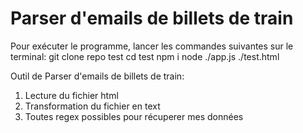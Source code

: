 # Parser d'emails de billets de train

Pour exécuter le programme, lancer les commandes suivantes sur le terminal:
git clone repo test
cd test
npm i
node ./app.js ./test.html

Outil de Parser d'emails de billets de train:

1. Lecture du fichier html
2. Transformation du fichier en text
3. Toutes regex possibles pour récuperer mes données
